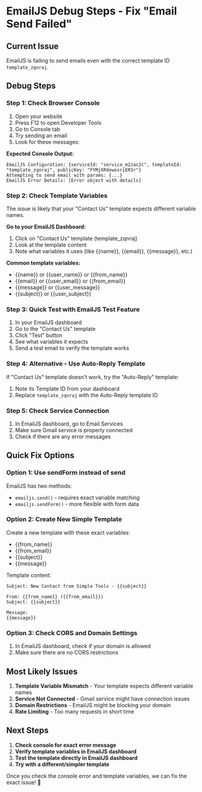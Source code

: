# EmailJS Debug Steps - Fix "Email Send Failed"

## Current Issue
EmailJS is failing to send emails even with the correct template ID `template_zqnraj`.

## Debug Steps

### Step 1: Check Browser Console
1. Open your website
2. Press F12 to open Developer Tools
3. Go to Console tab
4. Try sending an email
5. Look for these messages:

**Expected Console Output:**
```
EmailJS Configuration: {serviceId: "service_m2zac2c", templateId: "template_zqnraj", publicKey: "FYMjXRdowosriER3r"}
Attempting to send email with params: {...}
EmailJS Error Details: [Error object with details]
```

### Step 2: Check Template Variables
The issue is likely that your "Contact Us" template expects different variable names.

**Go to your EmailJS Dashboard:**
1. Click on "Contact Us" template (template_zqnraj)
2. Look at the template content
3. Note what variables it uses (like {{name}}, {{email}}, {{message}}, etc.)

**Common template variables:**
- {{name}} or {{user_name}} or {{from_name}}
- {{email}} or {{user_email}} or {{from_email}}
- {{message}} or {{user_message}}
- {{subject}} or {{user_subject}}

### Step 3: Quick Test with EmailJS Test Feature
1. In your EmailJS dashboard
2. Go to the "Contact Us" template
3. Click "Test" button
4. See what variables it expects
5. Send a test email to verify the template works

### Step 4: Alternative - Use Auto-Reply Template
If "Contact Us" template doesn't work, try the "Auto-Reply" template:
1. Note its Template ID from your dashboard
2. Replace `template_zqnraj` with the Auto-Reply template ID

### Step 5: Check Service Connection
1. In EmailJS dashboard, go to Email Services
2. Make sure Gmail service is properly connected
3. Check if there are any error messages

## Quick Fix Options

### Option 1: Use sendForm instead of send
EmailJS has two methods:
- `emailjs.send()` - requires exact variable matching
- `emailjs.sendForm()` - more flexible with form data

### Option 2: Create New Simple Template
Create a new template with these exact variables:
- {{from_name}}
- {{from_email}}
- {{subject}}
- {{message}}

Template content:
```
Subject: New Contact from Simple Tools - {{subject}}

From: {{from_name}} ({{from_email}})
Subject: {{subject}}

Message:
{{message}}
```

### Option 3: Check CORS and Domain Settings
1. In EmailJS dashboard, check if your domain is allowed
2. Make sure there are no CORS restrictions

## Most Likely Issues

1. **Template Variable Mismatch** - Your template expects different variable names
2. **Service Not Connected** - Gmail service might have connection issues
3. **Domain Restrictions** - EmailJS might be blocking your domain
4. **Rate Limiting** - Too many requests in short time

## Next Steps

1. **Check console for exact error message**
2. **Verify template variables in EmailJS dashboard**
3. **Test the template directly in EmailJS dashboard**
4. **Try with a different/simpler template**

Once you check the console error and template variables, we can fix the exact issue! 🔧
